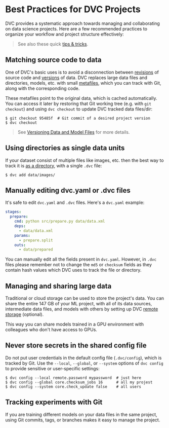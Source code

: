 # Best Practices for DVC Projects

DVC provides a systematic approach towards managing and collaborating on data
science projects. Here are a few recommended practices to organize your workflow
and project structure effectively:

> See also these quick [tips & tricks](/doc/user-guide/tips-and-tricks).

## Matching source code to data

One of DVC's basic uses is to avoid a disconnection between
[revisions](https://git-scm.com/docs/revisions) of source code and
[versions](/doc/use-cases/versioning-data-and-model-files) of data. DVC replaces
large data files and directories, models, etc. with small
[metafiles](/doc/user-guide/dvc-files-and-directories), which you can track with
Git, along with the corresponding code.

These metafiles point to the original data, which is <abbr>cached</abbr>
automatically. You can access it later by restoring that Git working tree (e.g.
with `git checkout`) and using `dvc checkout` to update DVC tracked data
files/dir:

```dvc
$ git checkout 95485f  # Git commit of a desired project version
$ dvc checkout
```

> See
> [Versioning Data and Model Files](/doc/use-cases/versioning-data-and-model-files)
> for more details.

## Using directories as single data units

If your dataset consist of multiple files like images, etc. then the best way to
track it is
[as a directory](/doc/command-reference/add#adding-entire-directories), with a
single `.dvc` file:

```dvc
$ dvc add data/images/
```

## Manually editing dvc.yaml or .dvc files

It's safe to edit `dvc.yaml` and `.dvc` files. Here's a `dvc.yaml` example:

```yaml
stages:
  prepare:
    cmd: python src/prepare.py data/data.xml
    deps:
      - data/data.xml
    params:
      - prepare.split
    outs:
      - data/prepared
```

You can manually edit all the fields present in `dvc.yaml`. However, in `.dvc`
files please remember not to change the `md5` or `checksum` fields as they
contain hash values which DVC uses to track the file or directory.

## Managing and sharing large data

Traditional or cloud storage can be used to store the project's data. You can
share the entire 147 GB of your ML project, with all of its data sources,
intermediate data files, and models with others by setting up DVC
[remote storage](doc/command-reference/remote) (optional).

This way you can share models trained in a GPU environment with colleagues who
don't have access to GPUs.

## Never store secrets in the shared config file

Do not put user credentials in the default config file (`.dvc/config`), which is
tracked by Git. Use the `--local`, `--global`, or `--system` options of
`dvc config` to provide sensitive or user-specific settings:

```dvc
$ dvc config --local remote.password mypassword  # just here
$ dvc config --global core.checksum_jobs 16      # all my projest
$ dvc config --system core.check_update false    # all users
```

## Tracking experiments with Git

If you are training different models on your data files in the same project,
using Git commits, tags, or branches makes it easy to manage the project.
